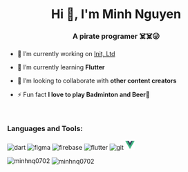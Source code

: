 
<h1 align="center">Hi 👋, I'm Minh Nguyen</h1>
<h3 align="center">A pirate programer ☠️☠️😜</h3>

<!--
![GitHub followers](https://img.shields.io/github/followers/minhnq0702?logo=GitHub&style=for-the-badge)
-->

- 🔭 I’m currently working on [Init, Ltd](https://init.vn)

- 🌱 I’m currently learning **Flutter**

- 👯 I’m looking to collaborate with **other content creators**

- ⚡ Fun fact **I love to play Badminton and Beer🍻**

<br />

### Languages and Tools:

<p align="left">
  <img src="https://www.vectorlogo.zone/logos/dartlang/dartlang-icon.svg" alt="dart" width="22" height="22"/> 
  <img src="https://www.vectorlogo.zone/logos/figma/figma-icon.svg" alt="figma" width="22" height="22"/> 
  <img src="https://www.vectorlogo.zone/logos/firebase/firebase-icon.svg" alt="firebase" width="22" height="22"/> 
  <img src="https://www.vectorlogo.zone/logos/flutterio/flutterio-icon.svg" alt="flutter" width="22" height="22"/> 
  <img src="https://www.vectorlogo.zone/logos/git-scm/git-scm-icon.svg" alt="git" width="22" height="22"/> 
  <img src="https://raw.githubusercontent.com/devicons/devicon/2809b567852a4648062a2d3e7c1c531367458c0b/icons/vuejs/vuejs-original.svg" alt="vuejs" width="22" height="22"/>
</p>

<p><img align="left" src="https://github-readme-stats.vercel.app/api/top-langs/?username=minhnq0702&layout=compact&hide=html" alt="minhnq0702" /></p>

<p>&nbsp;<img align="center" src="https://github-readme-stats.vercel.app/api?username=minhnq0702&show_icons=true" alt="minhnq0702" /></p>

<!--
**minhnq0702/minhnq0702** is a ✨ _special_ ✨ repository because its `README.md` (this file) appears on your GitHub profile.

Here are some ideas to get you started:

- 🔭 I’m currently working on ...
- 🌱 I’m currently learning ...
- 👯 I’m looking to collaborate on ...
- 🤔 I’m looking for help with ...
- 💬 Ask me about ...
- 📫 How to reach me: ...
- 😄 Pronouns: ...
- ⚡ Fun fact: ...
-->
